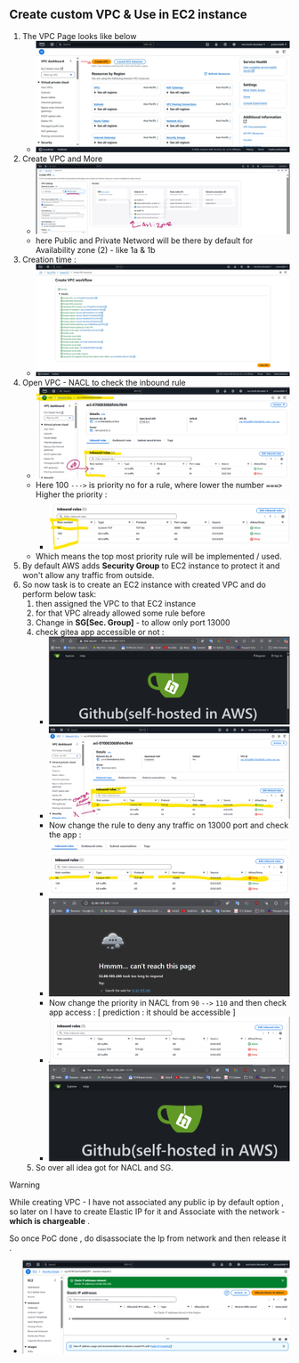 ## Create custom VPC & Use in EC2 instance

1. The VPC Page looks like below
   - ![alt text](imgs/image.png)
1. Create VPC and More
   - ![alt text](imgs/image-1.png)
   - here Public and Private Netword will be there by default for Availability zone (2) - like 1a & 1b
1. Creation time :
   - ![alt text](imgs/image-2.png)
1. Open VPC - NACL to check the inbound rule
   - ![alt text](imgs/image-3.png)
   - Here 100 `--->` is priority no for a rule, where lower the number `===>` Higher the priority :
     - ![alt text](imgs/image-4.png)
   - Which means the top most priority rule will be implemented / used.
1. By default AWS adds **Security Group** to EC2 instance to protect it and won't allow any traffic from outside.
1. So now task is to create an EC2 instance with created VPC and do perform below task:
   1. then assigned the VPC to that EC2 instance
   1. for that VPC already allowed some rule before
   1. Change in **SG[Sec. Group]** - to allow only port 13000
   1. check gitea app accessible or not :
      - ![alt text](imgs/image-5.png)
      - ![alt text](imgs/image-6.png)
      - Now change the rule to deny any traffic on 13000 port and check the app :
      - ![alt text](imgs/image-7.png)
      - ![alt text](imgs/image-8.png)
      - Now change the priority in NACL from `90` `-->` `110` and then check app access : [ prediction : it should be accessible ]
      - ![alt text](imgs/image-9.png)
      - ![alt text](imgs/image-10.png)
   1. So over all idea got for NACL and SG.

> [!WARNING]
>
> While creating VPC - I have not associated any public ip by default option , so later on I have to create Elastic IP for it and Associate with the network - **which is chargeable** .
>
> So once PoC done , do disassociate the Ip from network and then release it .
>
> - ![alt text](imgs/image-t1.png)
